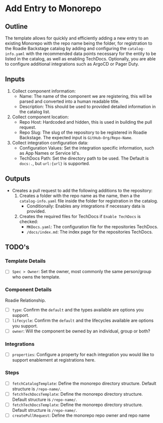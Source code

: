 # Add Entry to Monorepo

## Outline
The template allows for quickly and efficiently adding a new entry to an existing Monorepo with the repo name being the folder, for registration to the Roadie Backstage catalog by adding and configuring the `catalog-info.yaml` with the recommended data points necessary for the entity to be listed in the catalog, as well as enabling TechDocs. Optionally, you are able to configure additional integrations such as ArgoCD or Pager Duty.

## Inputs
1. Collect component information:
   - Name: The name of the component we are registering, this will be parsed and converted into a human readable title.
   - Description: This should be used to provided detailed information in the catalog list.
2. Collect component location:
   - Repo Host: Hardcoded and hidden, this is used in building the pull request.
   - Repo Slug: The slug of the repository to be registered in Roadie Backstage. The expected input is `GitHub-Org/Repo-Name`.
3. Collect integration configuration data:
   - Configuration Values: Set the integration specific information, such as App Names or Service Id's.
   - TechDocs Path: Set the directory path to be used. The Default is `docs:.`, but `url:{url}` is supported.

## Outputs
- Creates a pull request to add the following additions to the repository:
  1. Creates a folder with the repo name as the name, then a the `catalog-info.yaml` file inside the folder for registration in the catalog.
     - Conditionally: Enables any integrations if necessary data is provided.
  2. Creates the required files for TechDocs if `Enable TechDocs` is checked:
     - `MKDocs.yaml`: The configuration file for the repositories TechDocs.
     - `/docs/index.md`: The index page for the repositories TechDocs.

## TODO's

### Template Details
- [ ] `Spec > Owner`: Set the owner, most commonly the same person/group who owns the template.

### Component Details
Roadie Relationship.
- [ ] `type`: Confirm the `default` and the types available are options you support.
- [ ] `lifecycle`: Confirm the `default` and the lifecycles available are options you support.
- [ ] `owner`: Will the component be owned by an individual, group or both?

### Integrations
- [ ] `properties`: Configure a property for each integration you would like to support enablement at registrations here.

### Steps
- [ ] `fetchCatalogTemplate`: Define the monorepo directory structure. Default structure is `/repo-name/`.
- [ ] `fetchTechDocsTemplate`: Define the monorepo directory structure. Default structure is `/repo-name/`.
- [ ] `fetchTechDocsTemplate`: Define the monorepo directory structure. Default structure is `/repo-name/`.
- [ ] `createPullRequest`: Define the monorepo repo owner and repo name
